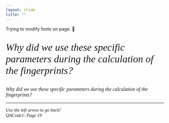 ```yaml
---
layout: slide
title: ""
---
```

Trying to modify fonts on page. 🙂

[comment]: # (Notes)
[comment]: # (Intro Page)
[comment]: # ('[comment]: #' to create comments')
[comment]: # (<H^> to <H1> controls font size, ####### also works)
[comment]: # (Use <H1> to <h6> to descrease font)
[comment]: # (<br /> for a hard retun, some can use double space bar)
[comment]: # (<!---xxx--->  in line comments)

<p style="font-family: times, serif; font-size:24pt; font-style:italic">
    Why did we use these specific parameters during the calculation of the fingerprints?
</p>

<p style="font-family: times, serif; font-size:12pt; font-style:italic">
    Why did we use these specific parameters during the calculation of the fingerprints?
</p>

<HR>
<p style="font-family: times, serif; font-size:11pt; font-style:italic"> <!---in line comments--->
Use the left arrow to go back!<br /> <!---in line comments--->
QACode1: Page 19
</p>
    

